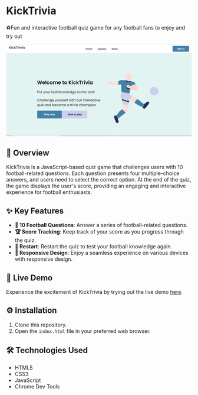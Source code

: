 # KickTrivia

⚽Fun and interactive football quiz game for any football fans to enjoy and try out

![KickTrivia Preview](/images/preview.png)

## 📖 Overview

KickTrivia is a JavaScript-based quiz game that challenges users with 10 football-related questions. Each question presents four multiple-choice answers, and users need to select the correct option. At the end of the quiz, the game displays the user's score, providing an engaging and interactive experience for football enthusiasts.

## ✨ Key Features

- **📝 10 Football Questions**: Answer a series of football-related questions.
- **🏆 Score Tracking**: Keep track of your score as you progress through the quiz.
- **🔄 Restart**: Restart the quiz to test your football knowledge again.
- **📱 Responsive Design**: Enjoy a seamless experience on various devices with responsive design.

## 🚀 Live Demo

Experience the excitement of KickTrivia by trying out the live demo [here](https://kicktrivia.netlify.app/).

## ⚙️ Installation

1. Clone this repository.
2. Open the `index.html` file in your preferred web browser.

## 🛠️ Technologies Used

- HTML5
- CSS3
- JavaScript
- Chrome Dev Tools
